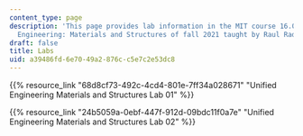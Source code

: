 ```yaml
---
content_type: page
description: 'This page provides lab information in the MIT course 16.001 Unified
  Engineering: Materials and Structures of fall 2021 taught by Raul Radovitzky.'
draft: false
title: Labs
uid: a39486fd-6e70-49a2-876c-c5e7c2e53dc8
---
```

{{% resource_link "68d8cf73-492c-4cd4-801e-7ff34a028671" "Unified Engineering Materials and Structures Lab 01" %}}

{{% resource_link "24b5059a-0ebf-447f-912d-09bdc11f0a7e" "Unified Engineering Materials and Structures Lab 02" %}}